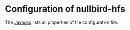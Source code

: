 # Configuration of nullbird-hfs

The [Javadoc](https://nullbird.com/nullbird-hfs/site/1.0.1/apidocs/) lists all properties of the configuration file.